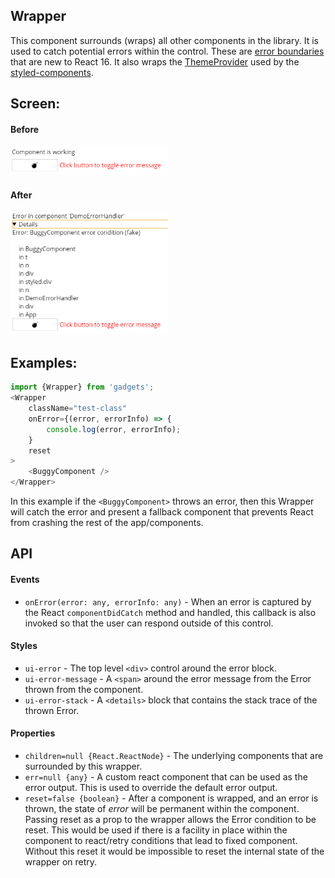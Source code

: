 <a name="module_Wrapper"></a>

## Wrapper
This component surrounds (wraps) all other components in the library.  It
is used to catch potential errors within the control.  These are
[error boundaries](https://reactjs.org/docs/error-boundaries.html)
that are new to React 16.  It also wraps the
[ThemeProvider](https://www.styled-components.com/docs/api#themeprovider)
used by the [styled-components](https://reactjs.org/docs/error-boundaries.html).

## Screen:
#### Before
<img src="https://github.com/jmquigley/gadgets/blob/master/images/wrapper-before.png" width="50%" />

#### After
<img src="https://github.com/jmquigley/gadgets/blob/master/images/wrapper-after.png" width="50%" />

## Examples:

```javascript
import {Wrapper} from 'gadgets';
<Wrapper
    className="test-class"
    onError={(error, errorInfo) => {
        console.log(error, errorInfo);
    }
    reset
>
    <BuggyComponent />
</Wrapper>
```

In this example if the `<BuggyComponent>` throws an error, then this Wrapper
will catch the error and present a fallback component that prevents React
from crashing the rest of the app/components.

## API
#### Events
- `onError(error: any, errorInfo: any)` - When an error is captured by the
React `componentDidCatch` method and handled, this callback is also invoked
so that the user can respond outside of this control.

#### Styles
- `ui-error` - The top level `<div>` control around the error block.
- `ui-error-message` - A `<span>` around the error message from the Error
thrown from the component.
- `ui-error-stack` -  A `<details>` block that contains the stack trace of
the thrown Error.

#### Properties
- `children=null {React.ReactNode}` - The underlying components that are
surrounded by this wrapper.
- `err=null {any}` - A custom react component that can be used as the
error output.  This is used to override the default error output.
- `reset=false {boolean}` - After a component is wrapped, and an error is
thrown, the state of *error* will be permanent within the component.  Passing
reset as a prop to the wrapper allows the Error condition to be reset.  This
would be used if there is a facility in place within the component to
react/retry conditions that lead to fixed component.  Without this reset it
would be impossible to reset the internal state of the wrapper on retry.

